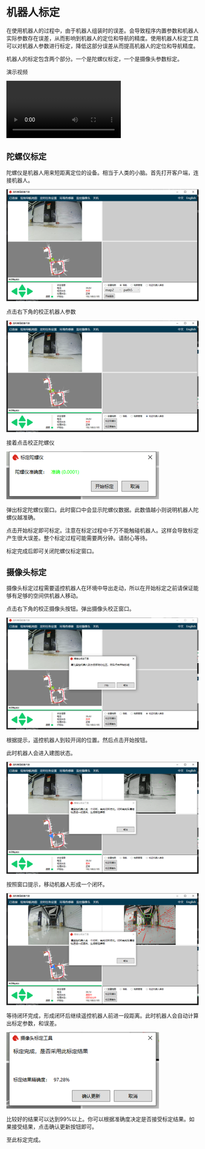 # 机器人标定

在使用机器人的过程中，由于机器人组装时的误差。会导致程序内置参数和机器人实际参数存在误差，从而影响到机器人的定位和导航的精度。使用机器人标定工具可以对机器人参数进行标定，降低这部分误差从而提高机器人的定位和导航精度。

机器人的标定包含两个部分。一个是陀螺仪标定，一个是摄像头参数标定。

演示视频

<video src="https://bwbot.org/s/sHt8wN" controls style="max-width: 100%"></video>

## 陀螺仪标定

陀螺仪是机器人用来短距离定位的设备。相当于人类的小脑。首先打开客户端，连接机器人。

![连接机器人](./images/calib-1.png)

点击右下角的校正机器人参数

![校正机器人参数](./images/calib2.png)

接着点击校正陀螺仪

![校正陀螺仪](./images/calib3.png)

弹出标定陀螺仪窗口。此时窗口中会显示陀螺仪数据。此数值越小则说明机器人陀螺仪越准确。

点击开始标定即可标定。注意在标定过程中千万不能触碰机器人。这样会导致标定产生很大误差。整个标定过程可能需要两分钟。请耐心等待。

标定完成后即可关闭陀螺仪标定窗口。

## 摄像头标定

摄像头标定过程需要遥控机器人在环境中导出走动，所以在开始标定之前请保证能够有足够的空间供机器人移动。

点击右下角的校正摄像头按钮。弹出摄像头校正窗口。

![摄像头校正](./images/calib4.png)

根据提示，遥控机器人到较开阔的位置。然后点击开始按钮。

此时机器人会进入建图状态。

![启动摄像头校准](./images/calib5.png)

按照窗口提示，移动机器人形成一个闭环。

![闭环](./images/calib6.png)

等待闭环完成，形成闭环后继续遥控机器人前进一段距离。此时机器人会自动计算出标定参数，和误差。

![标定结果](./images/calib7.png)

比较好的结果可以达到99%以上。你可以根据准确度决定是否接受标定结果。如果接受结果，点击确认更新按钮即可。

至此标定完成。
